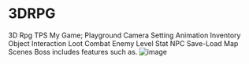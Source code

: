 # 3DRPG
 3D Rpg TPS My Game; Playground Camera Setting Animation Inventory Object Interaction Loot Combat Enemy Level Stat NPC Save-Load Map Scenes Boss includes features such as.
![image](https://github.com/user-attachments/assets/d7a2f808-b6dd-4ed0-900b-c78eda8280fe)
